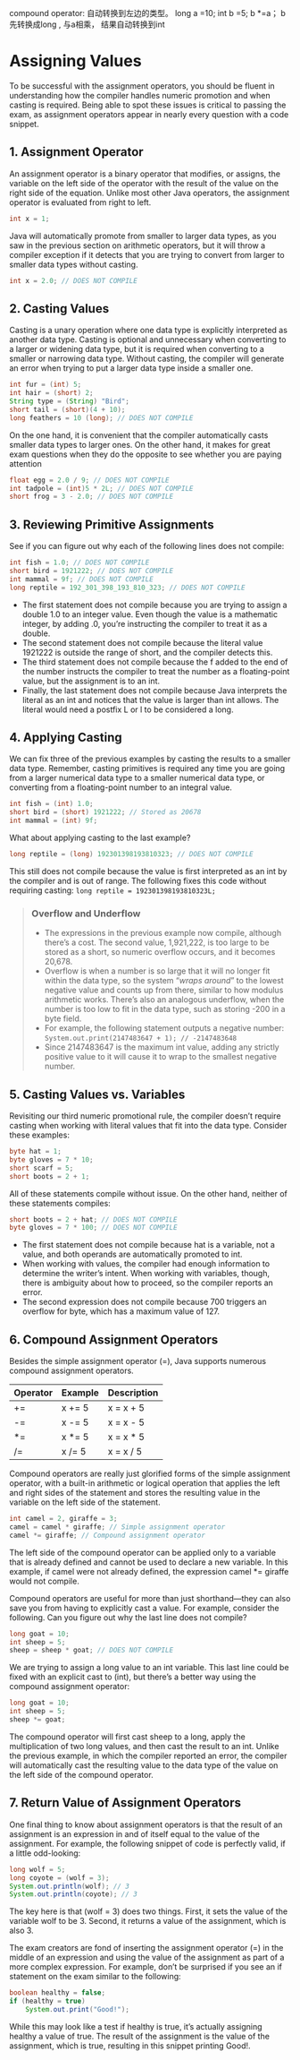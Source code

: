 compound operator: 自动转换到左边的类型。
long a =10;
int b =5;
b *=a； b先转换成long , 与a相乘， 结果自动转换到int

# Assigning Values
To be successful with the assignment operators, you should be fluent in understanding how the compiler handles numeric promotion and when casting is required. Being able to spot these issues is critical to passing the exam, as assignment operators appear in nearly every question with a code snippet.

## 1. Assignment Operator
An assignment operator is a binary operator that modifies, or assigns, the variable on the
left side of the operator with the result of the value on the right side of the equation. Unlike
most other Java operators, the assignment operator is evaluated from right to left.
```java
int x = 1;
```

Java will automatically promote from smaller to larger data types, as you saw in the
previous section on arithmetic operators, but it will throw a compiler exception if it detects
that you are trying to convert from larger to smaller data types without casting.
```java
int x = 2.0; // DOES NOT COMPILE
```

## 2. Casting Values
Casting is a unary operation where one data type is explicitly
interpreted as another data type. Casting is optional and unnecessary when converting to a
larger or widening data type, but it is required when converting to a smaller or narrowing
data type. Without casting, the compiler will generate an error when trying to put a larger
data type inside a smaller one.
```java
int fur = (int) 5;
int hair = (short) 2;
String type = (String) "Bird";
short tail = (short)(4 + 10);
long feathers = 10 (long); // DOES NOT COMPILE
```

On the one hand, it is convenient that the compiler automatically casts smaller data
types to larger ones. On the other hand, it makes for great exam questions when they do the
opposite to see whether you are paying attention
```java
float egg = 2.0 / 9; // DOES NOT COMPILE
int tadpole = (int)5 * 2L; // DOES NOT COMPILE
short frog = 3 - 2.0; // DOES NOT COMPILE
```

## 3. Reviewing Primitive Assignments
See if you can figure out why each of the following lines does not compile:
```java
int fish = 1.0; // DOES NOT COMPILE
short bird = 1921222; // DOES NOT COMPILE
int mammal = 9f; // DOES NOT COMPILE
long reptile = 192_301_398_193_810_323; // DOES NOT COMPILE
```
- The first statement does not compile because you are trying to assign a double 1.0
to an integer value. Even though the value is a mathematic integer, by adding .0, you’re
instructing the compiler to treat it as a double. 
- The second statement does not compile because the literal value 1921222 is outside the range of short, and the compiler detects this. 
- The third statement does not compile because the f added to the end of the number
instructs the compiler to treat the number as a floating-point value, but the assignment is to an int. 
- Finally, the last statement does not compile because Java interprets the literal as an
int and notices that the value is larger than int allows. The literal would need a postfix L
or l to be considered a long.

## 4. Applying Casting
We can fix three of the previous examples by casting the results to a smaller data type.
Remember, casting primitives is required any time you are going from a larger numerical
data type to a smaller numerical data type, or converting from a floating-point number to an
integral value.
```java
int fish = (int) 1.0;
short bird = (short) 1921222; // Stored as 20678
int mammal = (int) 9f;
```
What about applying casting to the last example?
```java
long reptile = (long) 192301398193810323; // DOES NOT COMPILE
```
This still does not compile because the value is first interpreted as an int by the compiler
and is out of range. The following fixes this code without requiring casting:
`long reptile = 192301398193810323L;`

> ### Overflow and Underflow
> - The expressions in the previous example now compile, although there’s a cost. The second
value, 1,921,222, is too large to be stored as a short, so numeric overflow occurs, and it
becomes 20,678. 
> - Overflow is when a number is so large that it will no longer fit within the
data type, so the system “*wraps around*” to the lowest negative value and counts up from
there, similar to how modulus arithmetic works. There’s also an analogous underflow, when
the number is too low to fit in the data type, such as storing -200 in a byte field.
> - For example, the following statement outputs a negative number:
`System.out.print(2147483647 + 1); // -2147483648`
> - Since 2147483647 is the maximum int value, adding any strictly positive value to it will
cause it to wrap to the smallest negative number.

## 5. Casting Values vs. Variables
Revisiting our third numeric promotional rule, the compiler doesn’t require casting when
working with literal values that fit into the data type. Consider these examples:
```java
byte hat = 1;
byte gloves = 7 * 10;
short scarf = 5;
short boots = 2 + 1;
```
All of these statements compile without issue. On the other hand, neither of these statements compiles:
```java
short boots = 2 + hat; // DOES NOT COMPILE
byte gloves = 7 * 100; // DOES NOT COMPILE
```
- The first statement does not compile because hat is a variable, not a value, and both
operands are automatically promoted to int. 
- When working with values, the compiler
had enough information to determine the writer’s intent. 
When working with variables, though, there is ambiguity about how to proceed, so the compiler reports an error. 
- The second expression does not compile because 700 triggers an overflow for byte, which has a
maximum value of 127.

## 6. Compound Assignment Operators
Besides the simple assignment operator (=), Java supports numerous compound assignment
operators.

|Operator | Example | Description |
|-------|--------|-----------|
|+= | x += 5 | x = x + 5 |
|-= | x -= 5 | x = x - 5 |
|*= | x *= 5 | x = x * 5 |
|/= | x /= 5 | x = x / 5 |

Compound operators are really just glorified forms of the simple assignment operator,
with a built-in arithmetic or logical operation that applies the left and right sides of the
statement and stores the resulting value in the variable on the left side of the statement.

```java
int camel = 2, giraffe = 3;
camel = camel * giraffe; // Simple assignment operator
camel *= giraffe; // Compound assignment operator
```
The left side of the compound operator can be applied only to a variable that is already
defined and cannot be used to declare a new variable. In this example, if camel were not
already defined, the expression camel *= giraffe would not compile. <br />

Compound operators are useful for more than just shorthand—they can also save you
from having to explicitly cast a value. For example, consider the following. Can you figure
out why the last line does not compile?
```java
long goat = 10;
int sheep = 5;
sheep = sheep * goat; // DOES NOT COMPILE
```
We are
trying to assign a long value to an int variable. This last line could be fixed with an explicit
cast to (int), but there’s a better way using the compound assignment operator:
```java
long goat = 10;
int sheep = 5;
sheep *= goat;
```
The compound operator will first cast sheep to a long, apply the multiplication of two
long values, and then cast the result to an int. Unlike the previous example, in which the
compiler reported an error, the compiler will automatically cast the resulting value to the
data type of the value on the left side of the compound operator.

## 7. Return Value of Assignment Operators
One final thing to know about assignment operators is that the result of an assignment is an
expression in and of itself equal to the value of the assignment. For example, the following
snippet of code is perfectly valid, if a little odd-looking:
```java
long wolf = 5;
long coyote = (wolf = 3);
System.out.println(wolf); // 3
System.out.println(coyote); // 3
```
The key here is that (wolf = 3) does two things. First, it sets the value of the variable
wolf to be 3. Second, it returns a value of the assignment, which is also 3.<br />

The exam creators are fond of inserting the assignment operator (=) in the middle of an
expression and using the value of the assignment as part of a more complex expression. For
example, don’t be surprised if you see an if statement on the exam similar to the following:
```java
boolean healthy = false;
if (healthy = true)
    System.out.print("Good!");
```
While this may look like a test if healthy is true, it’s actually assigning healthy a
value of true. The result of the assignment is the value of the assignment, which is true,
resulting in this snippet printing Good!.
